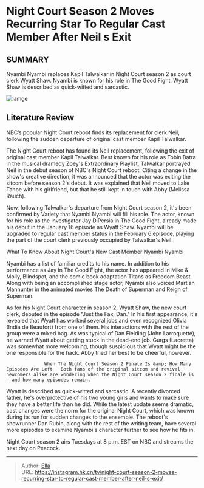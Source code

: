 # Night Court Season 2 Moves Recurring Star To Regular Cast Member After Neil s Exit


## SUMMARY 



  Nyambi Nyambi replaces Kapil Talwalkar in Night Court season 2 as court clerk Wyatt Shaw.   Nyambi is known for his role in The Good Fight.   Wyatt Shaw is described as quick-witted and sarcastic.  

![iamge](https://static1.srcdn.com/wordpress/wp-content/uploads/2024/01/melissa-rauch-as-judge-abby-stone-in-night-court.jpg)

## Literature Review

NBC’s popular Night Court reboot finds its replacement for clerk Neil, following the sudden departure of original cast member Kapil Talwalkar.




The Night Court reboot has found its Neil replacement, following the exit of original cast member Kapil Talwalkar. Best known for his role as Tobin Batra in the musical dramedy Zoey&#39;s Extraordinary Playlist, Talwalkar portrayed Neil in the debut season of NBC&#39;s Night Court reboot. Citing a change in the show&#39;s creative direction, it was announced that the actor was exiting the sitcom before season 2&#39;s debut. It was explained that Neil moved to Lake Tahoe with his girlfriend, but that he still kept in touch with Abby (Melissa Rauch).




Now, following Talwalkar&#39;s departure from Night Court season 2, it&#39;s been confirmed by Variety that Nyambi Nyambi will fill his role. The actor, known for his role as the investigator Jay DiPersia in The Good Fight, already made his debut in the January 16 episode as Wyatt Shaw. Nyambi will be upgraded to regular cast member status in the February 6 episode, playing the part of the court clerk previously occupied by Talwalkar&#39;s Neil.


 What To Know About Night Court&#39;s New Cast Member Nyambi Nyambi 
          

Nyambi has a list of familiar credits to his name. In addition to his performance as Jay in The Good Fight, the actor has appeared in Mike &amp; Molly, Blindspot, and the comic book adaptation Titans as Freedom Beast. Along with being an accomplished stage actor, Nyambi also voiced Martian Manhunter in the animated movies The Death of Superman and Reign of Superman.




As for his Night Court character in season 2, Wyatt Shaw, the new court clerk, debuted in the episode &#34;Just the Fax, Dan.&#34; In his first appearance, it&#39;s revealed that Wyatt has worked several jobs and even recognized Olivia (India de Beaufort) from one of them. His interactions with the rest of the group were a mixed bag. As was typical of Dan Fielding (John Larroquette), he warned Wyatt about getting stuck in the dead-end job. Gurgs (Lacretta) was somewhat more welcoming, though suspicious that Wyatt might be the one responsible for the hack. Abby tried her best to be cheerful, however.

                  When The Night Court Season 2 Finale Is &amp; How Many Episodes Are Left   Both fans of the original sitcom and revival newcomers alike are wondering when the Night Court season 2 finale is — and how many episodes remain.   

Wyatt is described as quick-witted and sarcastic. A recently divorced father, he&#39;s overprotective of his two young girls and wants to make sure they have a better life than he did. While the latest update seems dramatic, cast changes were the norm for the original Night Court, which was known during its run for sudden changes to the ensemble. The reboot&#39;s showrunner Dan Rubin, along with the rest of the writing team, have several more episodes to examine Nyambi&#39;s character further to see how he fits in.




 



Night Court season 2 airs Tuesdays at 8 p.m. EST on NBC and streams the next day on Peacock.






---

> Author: [Ella](https://instagram.hk.cn/)  
> URL: https://instagram.hk.cn/tv/night-court-season-2-moves-recurring-star-to-regular-cast-member-after-neil-s-exit/  

